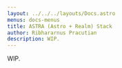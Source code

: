 ```yaml
---
layout: ../../../layouts/Docs.astro
menus: docs-menus
title: ASTRA (Astro + Realm) Stack
author: Ribhararnus Pracutian
description: WIP.
---
```


WIP.
